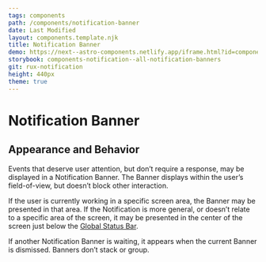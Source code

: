 ```yaml
---
tags: components
path: /components/notification-banner
date: Last Modified
layout: components.template.njk
title: Notification Banner
demo: https://next--astro-components.netlify.app/iframe.html?id=components-notification--all-notification-banners&viewMode=story
storybook: components-notification--all-notification-banners
git: rux-notification
height: 440px
theme: true
---
```


# Notification Banner

## Appearance and Behavior

Events that deserve user attention, but don’t require a response, may be displayed in a Notification Banner. The Banner displays within the user’s field-of-view, but doesn’t block other interaction.

If the user is currently working in a specific screen area, the Banner may be presented in that area. If the Notification is more general, or doesn’t relate to a specific area of the screen, it may be presented in the center of the screen just below the [Global Status Bar](/components/global-status-bar).

If another Notification Banner is waiting, it appears when the current Banner is dismissed. Banners don’t stack or group.
